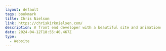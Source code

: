 ```yaml
---
layout: default
tags: bookmark
title: Chris Nielson
link: https://chriskirknielsen.com/
description: A front end developer with a beautiful site and animations.
date: 2024-04-12T18:55:40.467Z
type:
  - Website
---
```

